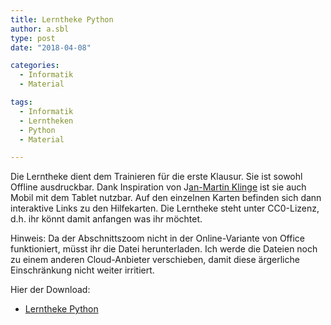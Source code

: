 ```yaml
---
title: Lerntheke Python
author: a.sbl
type: post
date: "2018-04-08"

categories:
  - Informatik
  - Material

tags: 
  - Informatik
  - Lerntheken
  - Python
  - Material

---
```

Die Lerntheke dient dem Trainieren für die erste Klausur. Sie ist sowohl Offline ausdruckbar. Dank Inspiration von J[an-Martin Klinge][1] ist sie auch Mobil mit dem Tablet nutzbar. Auf den einzelnen Karten befinden sich dann interaktive Links zu den Hilfekarten. Die Lerntheke steht unter CC0-Lizenz, d.h. ihr könnt damit anfangen was ihr möchtet.

Hinweis: Da der Abschnittszoom nicht in der Online-Variante von Office funktioniert, müsst ihr die Datei herunterladen. Ich werde die Dateien noch zu einem anderen Cloud-Anbieter verschieben, damit diese ärgerliche Einschränkung nicht weiter irritiert.

Hier der Download:

  * [Lerntheke Python](https://cloud.it-teaching.de/index.php/s/994DCcfxtfgEnsR)

&nbsp;

&nbsp;

 [1]: http://halbtagsblog.de/
 [2]: https://cws-usingen.next-cloud.org/index.php/s/4BTiNyGfq7fDgoZ
 [3]: https://cws-usingen.next-cloud.org/index.php/s/MHxpQjzpkMP28da
 [4]: https://cws-usingen.next-cloud.org/index.php/s/kdXtMizKy4aY37c